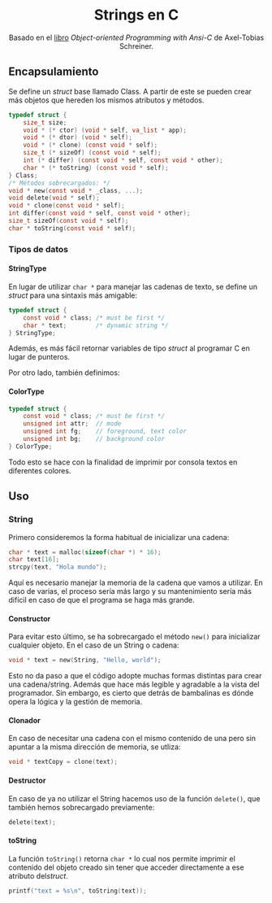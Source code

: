 <div align="center">

# Strings en C

Basado en el [libro](https://www.freetechbooks.com/object-oriented-programming-with-ansi-c-t551.html#:~:text=Object%2Doriented%20Programming%20with%20Ansi%2DC&text=Uses%20ANSI%2DC%20to%20discover,program%20to%20catch%20mistakes%20earlier.) *Object-oriented Programming with Ansi-C* de Axel-Tobias Schreiner.

</div>

## Encapsulamiento

Se define un *struct* base llamado Class. A partir de este se pueden crear más objetos que hereden los mismos atributos y métodos.

```C
typedef struct {
    size_t size;
    void * (* ctor) (void * self, va_list * app);
    void * (* dtor) (void * self);
    void * (* clone) (const void * self);
    size_t (* sizeOf) (const void * self);
    int (* differ) (const void * self, const void * other);
    char * (* toString) (const void * self);
} Class;
/* Métodos sobrecargados: */
void * new(const void * _class, ...);
void delete(void * self);
void * clone(const void * self);
int differ(const void * self, const void * other);
size_t sizeOf(const void * self);
char * toString(const void * self);
```


### Tipos de datos

#### StringType

En lugar de utilizar ```char *``` para manejar las cadenas de texto,
se define un *struct* para una sintaxis más amigable:

```C
typedef struct {
    const void * class; /* must be first */
    char * text;        /* dynamic string */
} StringType;
```

Además, es más fácil retornar variables de tipo *struct* al programar C en lugar de punteros.

Por otro lado, también definimos:

#### ColorType

```C
typedef struct {
    const void * class; /* must be first */
    unsigned int attr;  // mode
    unsigned int fg; 	// foreground, text color
    unsigned int bg;    // background color
} ColorType;
```

Todo esto se hace con la finalidad de imprimir por consola textos en diferentes colores.

## Uso

### String

Primero consideremos la forma habitual de inicializar una cadena:

```C
char * text = malloc(sizeof(char *) * 16);
char text[16];
strcpy(text, "Hola mundo");
```

Aquí es necesario manejar la memoria de la cadena que vamos a utilizar. En caso de varias, el proceso sería más largo y su mantenimiento sería más difícil en caso de que el programa se haga más grande. 

#### Constructor

Para evitar esto último, se ha sobrecargado el método ```new()``` para inicializar cualquier objeto. En el caso de un String o cadena:

```C
void * text = new(String, "Hello, world");
```

Esto no da paso a que el código adopte muchas formas distintas para crear una cadena/string. Además que hace más legible y agradable a la vista del programador. Sin embargo, es cierto que detrás de bambalinas es dónde opera la lógica y la gestión de memoria.

#### Clonador

En caso de necesitar una cadena con el mismo contenido de una pero sin apuntar a la misma dirección de memoria, se utliza:

```C
void * textCopy = clone(text);
```

#### Destructor

En caso de ya no utilizar el String hacemos uso de la función ```delete()```, que también hemos sobrecargado previamente:

```C
delete(text);
```

#### toString

La función ```toString()``` retorna ```char *``` lo cual nos permite imprimir el contenido del objeto creado sin tener que acceder directamente a ese atributo del*struct*.

```C
printf("text = %s\n", toString(text));
```
